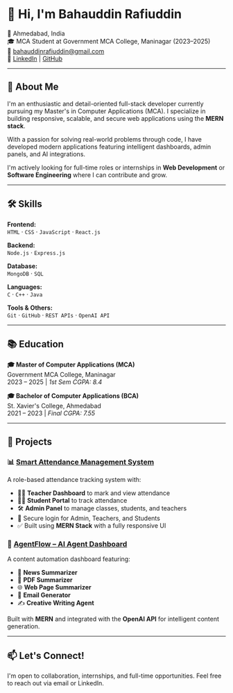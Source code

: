 # 👋 Hi, I'm Bahauddin Rafiuddin

📍 Ahmedabad, India  
🎓 MCA Student at Government MCA College, Maninagar (2023–2025)  
📧 bahauddinrafiuddin@gmail.com  
🔗 [LinkedIn](https://www.linkedin.com/in/bahauddin-rafiuddin-718aa6366) | [GitHub](https://github.com/BahauddinRafiuddin)

---

## 🚀 About Me

I'm an enthusiastic and detail-oriented full-stack developer currently pursuing my Master's in Computer Applications (MCA). I specialize in building responsive, scalable, and secure web applications using the **MERN stack**.

With a passion for solving real-world problems through code, I have developed modern applications featuring intelligent dashboards, admin panels, and AI integrations.

I'm actively looking for full-time roles or internships in **Web Development** or **Software Engineering** where I can contribute and grow.

---

## 🛠️ Skills

**Frontend:**  
`HTML` · `CSS` · `JavaScript` · `React.js`

**Backend:**  
`Node.js` · `Express.js`

**Database:**  
`MongoDB` · `SQL`

**Languages:**  
`C` · `C++` · `Java`

**Tools & Others:**  
`Git` · `GitHub` · `REST APIs` · `OpenAI API`

---

## 📚 Education

**🎓 Master of Computer Applications (MCA)**  
Government MCA College, Maninagar  
2023 – 2025 | *1st Sem CGPA: 8.4*

**🎓 Bachelor of Computer Applications (BCA)**  
St. Xavier's College, Ahmedabad  
2021 – 2023 | *Final CGPA: 7.55*

---

## 💼 Projects

### 📊 [Smart Attendance Management System](https://attendance-management-frontend-vsnq.onrender.com/)

A role-based attendance tracking system with:

- 🧑‍🏫 **Teacher Dashboard** to mark and view attendance
- 👨‍🎓 **Student Portal** to track attendance
- 🛠️ **Admin Panel** to manage classes, students, and teachers
- 🔐 Secure login for Admin, Teachers, and Students
- ✅ Built using **MERN Stack** with a fully responsive UI

### 🤖 [AgentFlow – AI Agent Dashboard](https://agentflow-14fb.onrender.com/)

A content automation dashboard featuring:

- 📰 **News Summarizer**
- 📄 **PDF Summarizer**
- 🌐 **Web Page Summarizer**
- 📧 **Email Generator**
- ✍️ **Creative Writing Agent**

Built with **MERN** and integrated with the **OpenAI API** for intelligent content generation.

---

## 📫 Let's Connect!

I'm open to collaboration, internships, and full-time opportunities. Feel free to reach out via email or LinkedIn.

